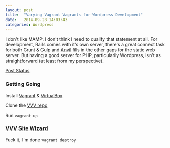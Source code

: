```yaml
---
layout: post
title:  "Varying Vagrant Vagrants for Wordpress Development"
date:   2014-09-28 14:03:43
categories: Wordpress
---
```


I don't like MAMP. I don't think I need to qualify that statement at all. For development, Rails comes with it's own server, there's a great connect task for both Grunt & Gulp and [Anvil](http://anvilformac.com/) fills in the other gaps for the static web server. But having a good server for PHP, particularily Wordpress, isn't as straightforward (at least from my perspective).

[Post Status](http://www.poststat.us/vvv-tips-every-day/)


### Getting Going

Install [Vagrant](http://www.vagrantup.com/) &amp; [VirtualBox](https://www.virtualbox.org/)

Clone the [VVV repo](https://github.com/Varying-Vagrant-Vagrants/VVV)

Run `vagrant up`

### [VVV Site Wizard](https://github.com/aliso/vvv-site-wizard)



Fuck it, I'm done `vagrant destroy`
